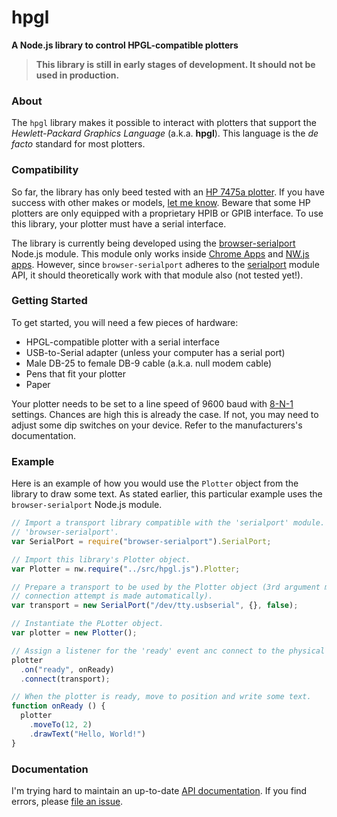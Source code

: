 # hpgl
**A Node.js library to control HPGL-compatible plotters**

> **This library is still in early stages of development. It should not be used in production.**

### About

The `hpgl` library makes it possible to interact with plotters that support the *Hewlett-Packard 
Graphics Language* (a.k.a. **hpgl**). This language is the *de facto* standard for most plotters. 

### Compatibility

So far, the library has only beed tested with an 
[HP 7475a plotter](http://hpmuseum.net/display_item.php?hw=74). If you have success with other makes
or models, [let me know](https://twitter.com/jpcote). Beware that some HP plotters are only equipped 
with a proprietary HPIB or GPIB interface. To use this library, your plotter must have a serial 
interface.

The library is currently being developed using the 
[browser-serialport](https://www.npmjs.com/package/browser-serialport) Node.js module. This module
only works inside [Chrome Apps](https://developer.chrome.com/apps/about_apps) and 
[NW.js apps](http://nwjs.io/). However, since `browser-serialport` adheres to the
[serialport](https://www.npmjs.com/package/serialport) module API, it should theoretically work with 
that module also (not tested yet!).

### Getting Started

To get started, you will need a few pieces of hardware:

- HPGL-compatible plotter with a serial interface
- USB-to-Serial adapter (unless your computer has a serial port)
- Male DB-25 to female DB-9 cable (a.k.a. null modem cable)
- Pens that fit your plotter
- Paper

Your plotter needs to be set to a line speed of 9600 baud with 
[8-N-1](https://en.wikipedia.org/wiki/8-N-1) settings. Chances are high this is already the case. If
not, you may need to adjust some dip switches on your device. Refer to the manufacturers's 
documentation.

### Example

Here is an example of how you would use the `Plotter` object from the library to draw some text. 
As stated earlier, this particular example uses the `browser-serialport` Node.js module.

```javascript
// Import a transport library compatible with the 'serialport' module. In this case, we use
// 'browser-serialport'.
var SerialPort = require("browser-serialport").SerialPort;

// Import this library's Plotter object.
var Plotter = nw.require("../src/hpgl.js").Plotter;

// Prepare a transport to be used by the Plotter object (3rd argument must be 'false' so no
// connection attempt is made automatically).
var transport = new SerialPort("/dev/tty.usbserial", {}, false);

// Instantiate the PLotter object.
var plotter = new Plotter();

// Assign a listener for the 'ready' event anc connect to the physical device.
plotter
  .on("ready", onReady)
  .connect(transport);

// When the plotter is ready, move to position and write some text.
function onReady () {
  plotter
    .moveTo(12, 2)
    .drawText("Hello, World!")
}
```
### Documentation

I'm trying hard to maintain an up-to-date [API documentation](https://cotejp.github.io/hpgl/). If 
you find errors, please [file an issue](https://github.com/cotejp/hpgl/issues).